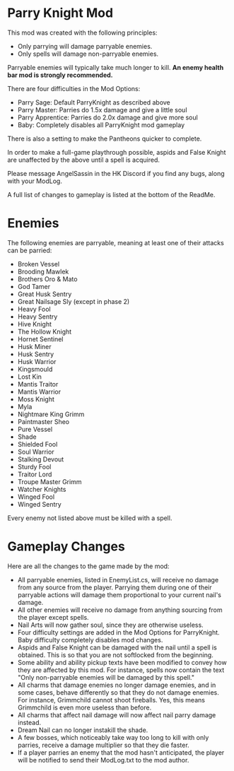 # Parry Knight Mod

This mod was created with the following principles:
- Only parrying will damage parryable enemies.
- Only spells will damage non-parryable enemies.

Parryable enemies will typically take much longer to kill. **An enemy health bar mod is strongly recommended.**

There are four difficulties in the Mod Options:
- Parry Sage: Default ParryKnight as described above
- Parry Master: Parries do 1.5x damage and give a little soul
- Parry Apprentice: Parries do 2.0x damage and give more soul
- Baby: Completely disables all ParryKnight mod gameplay

There is also a setting to make the Pantheons quicker to complete. 

In order to make a full-game playthrough possible, aspids and False Knight are unaffected by the above until a spell is acquired.

Please message AngelSassin in the HK Discord if you find any bugs, along with your ModLog.

A full list of changes to gameplay is listed at the bottom of the ReadMe.

# Enemies

The following enemies are parryable, meaning at least one of their attacks can be parried:
- Broken Vessel
- Brooding Mawlek
- Brothers Oro & Mato
- God Tamer
- Great Husk Sentry
- Great Nailsage Sly (except in phase 2)
- Heavy Fool
- Heavy Sentry
- Hive Knight
- The Hollow Knight
- Hornet Sentinel
- Husk Miner
- Husk Sentry
- Husk Warrior
- Kingsmould
- Lost Kin
- Mantis Traitor
- Mantis Warrior
- Moss Knight
- Myla
- Nightmare King Grimm
- Paintmaster Sheo
- Pure Vessel
- Shade
- Shielded Fool
- Soul Warrior
- Stalking Devout
- Sturdy Fool
- Traitor Lord
- Troupe Master Grimm
- Watcher Knights
- Winged Fool
- Winged Sentry

Every enemy not listed above must be killed with a spell.

# Gameplay Changes

Here are all the changes to the game made by the mod:
- All parryable enemies, listed in EnemyList.cs, will receive no damage from any source from the player. Parrying them during one of their parryable actions will damage them proportional to your current nail's damage.
- All other enemies will receive no damage from anything sourcing from the player except spells. 
- Nail Arts will now gather soul, since they are otherwise useless.
- Four difficulty settings are added in the Mod Options for ParryKnight. Baby difficulty completely disables mod changes.
- Aspids and False Knight can be damaged with the nail until a spell is obtained. This is so that you are not softlocked from the beginning.
- Some ability and ability pickup texts have been modified to convey how they are affected by this mod. For instance, spells now contain the text "Only non-parryable enemies will be damaged by this spell."
- All charms that damage enemies no longer damage enemies, and in some cases, behave differently so that they do not damage enemies. For instance, Grimmchild cannot shoot fireballs. Yes, this means Grimmchild is even more useless than before.
- All charms that affect nail damage will now affect nail parry damage instead. 
- Dream Nail can no longer instakill the shade.
- A few bosses, which noticeably take way too long to kill with only parries, receive a damage multiplier so that they die faster.
- If a player parries an enemy that the mod hasn't anticipated, the player will be notified to send their ModLog.txt to the mod author.